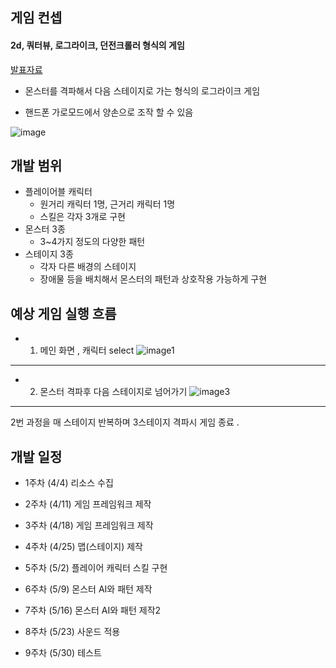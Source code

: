 ## 게임 컨셉 
#### 2d, 쿼터뷰, 로그라이크, 던전크롤러 형식의 게임

[발표자료](https://youtu.be/8YEjz5gJd38)

* 몬스터를 격파해서 다음 스테이지로 가는 형식의 로그라이크 게임

* 핸드폰 가로모드에서 양손으로 조작 할 수 있음

![image](https://anderbot.com/wp-content/uploads/2021/07/Enter-the-Gungeon-1.jpg)


## 개발 범위

* 플레이어블 캐릭터
	- 원거리 캐릭터 1명, 근거리 캐릭터 1명
	- 스킬은 각자 3개로 구현
* 몬스터 3종
	- 3~4가지 정도의 다양한 패턴
* 스테이지 3종
	- 각자 다른 배경의 스테이지
	- 장애물 등을 배치해서 몬스터의 패턴과 상호작용 가능하게 구현
	

## 예상 게임 실행 흐름

* 1. 메인 화면 , 캐릭터 select
	![image1](https://cdnb.artstation.com/p/assets/images/images/009/037/285/large/christopher-logan-chiyome-0010-gallion.jpg?1516770174)
	
-----------
* 2. 몬스터 격파후 다음 스테이지로 넘어가기
	![image3](https://th.bing.com/th/id/R.74893c946fcd47aa40d2895b3899a28c?rik=rJzYOX8bQ9cp8w&riu=http%3a%2f%2fgameranx.com%2fwp-content%2fuploads%2f2016%2f04%2fenter-the-gungeon-03.jpg&ehk=AvyzJyK0W5uCb6KXvcwxSawU%2btKk%2b%2bm%2bQqaphpfQPIg%3d&risl=&pid=ImgRaw&r=0)

-----------
2번 과정을 매 스테이지 반복하며 3스테이지 격파시 게임 종료 .

## 개발 일정

* 1주차 (4/4)
	리소스 수집
	
* 2주차 (4/11)
	게임 프레임워크 제작
	
* 3주차 (4/18)
	게임 프레임워크 제작
	
* 4주차 (4/25)
	맵(스테이지) 제작
	
* 5주차 (5/2)
	플레이어 캐릭터 스킬 구현
	
* 6주차 (5/9)
	몬스터 AI와 패턴 제작
	
* 7주차 (5/16)
	몬스터 AI와 패턴 제작2
	
* 8주차 (5/23)
	사운드 적용 
	
* 9주차 (5/30)
	테스트

